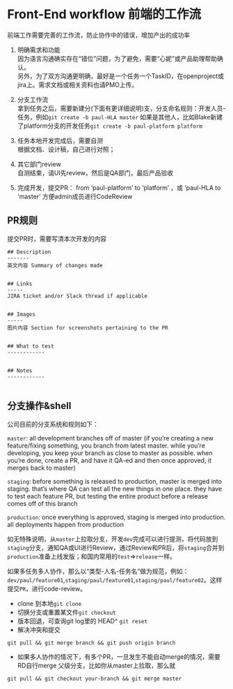 # Front-End workflow 前端的工作流
前端工作需要完善的工作流，防止协作中的错误，增加产出的成功率
1. 明确需求和功能  
因为语言沟通确实存在“错位”问题，为了避免，需要“心妮”或产品助理帮助确认。  
另外，为了双方沟通更明确，最好是一个任务一个TaskID，在openproject或jira上。需求文档或相关资料也请PMO上传。

2. 分支工作流  
拿到任务之后，需要新建分(下面有更详细说明)支，分支命名规则：开发人员-任务，例如`git create -b paul-HLA master`
如果是其他人，比如Blake新建了platform分支的开发任务`git create -b paul-platform platform`

3. 任务本地开发完成后，需要自测  
根据文档、设计稿，自己进行对照；

4. 其它部门review  
自测结束，请UI先review，然后是QA部门，最后产品验收

5. 完成开发，提交PR： from ‘paul-platform’ to ‘platform’ ，或 ‘paul-HLA to ‘master’ 方便admin成员进行CodeReview

## PR规则
提交PR时，需要写清本次开发的内容  
```
## Description
-------
英文内容 Summary of changes made


## Links
-----
JIRA ticket and/or Slack thread if applicable


## Images
-----
图片内容 Section for screenshots pertaining to the PR


## What to test
------------


## Notes
------------


```

## 分支操作&shell
公司目前的分支系统和规则如下：

`master`: all development branches off of master (if you’re creating a new feature/fixing something, you branch from latest master. while you’re developing, you keep your branch as close to master as possible. when you’re done, create a PR, and have it QA-ed and then once approved, it merges back to master)

`staging`: before something is released to production, master is merged into staging. that’s where QA can test all the new things in one place. they have to test each feature PR, but testing the entire product before a release comes off of this branch

`production`: once everything is approved, staging is merged into production. all deployments happen from production

如无特殊说明，从`master`上拉取分支，开发`dev`完成可以进行提测，将代码放到`staging`分支，通知QA或UI进行Review，通过Review和PR后，将`staging`合并到`production`准备上线发版；和国内常用的`test`=>`release`一样。

如果多任务多人协作，那么以“类型-人名-任务名”做为规范，例如：`dev/paul/feature01`,`staging/paul/feature01`,`staging/paul/feature02`。这样提交`PR`，进行code-review。

* clone 到本地`git clone`
* 切换分支或重置某文件`git checkout `
* 版本回退，可查询git log里的 HEAD^ `git reset`
* 解决冲突和提交
```
git pull && git merge branch && git push origin branch
```
* 如果多人协作的情况下，有多个PR，一旦发生不能自动merge的情况，需要RD自行merge 父级分支，比如你从master上拉取，那么就
```
git pull && git checkout your-branch && git merge master
```

